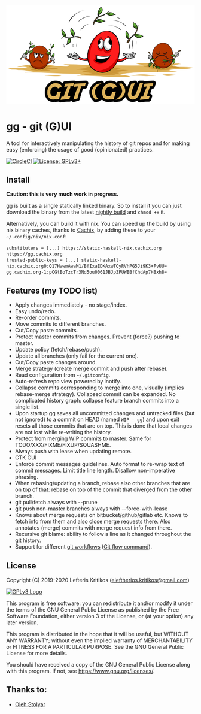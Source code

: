 ![GG Mascot](assets/mascot/mascot.png)

# gg - git (G)UI

A tool for interactively manipulating the history of git repos and for making
easy (enforcing) the usage of good (opinionated) practices.

[![CircleCI](https://img.shields.io/circleci/build/github/u-quark/gg?logo=circleci&style=plastic)](https://circleci.com/gh/u-quark/gg)
[![License: GPLv3+](https://img.shields.io/static/v1?label=license&message=GPLv3+&color=bd0000&style=plastic)](https://www.gnu.org/licenses/gpl.html)

## Install

**Caution: this is very much work in progress.**

gg is built as a single statically linked binary. So to install it you can
just download the binary from the latest
[nightly build](https://github.com/u-quark/gg/releases/download/nightly/gg)
and `chmod +x` it.

Alternatively, you can build it with nix. You can speed up the build by using
nix binary caches, thanks to [Cachix](https://cachix.org/), by adding these
to your `~/.config/nix/nix.conf`:

```
substituters = [...] https://static-haskell-nix.cachix.org https://gg.cachix.org
trusted-public-keys = [...] static-haskell-nix.cachix.org0:Q17HawmAwaM1/BfIxaEDKAxwTOyRVhPG5Ji9K3+FvUU= gg.cachix.org-1:pCGtBoTzcTr3Nd5ou0061JBJpZPUWBBfChdAp7H8xh8=
```

## Features (my TODO list)

 * Apply changes immediately - no stage/index.
 * Easy undo/redo.
 * Re-order commits.
 * Move commits to different branches.
 * Cut/Copy paste commits.
 * Protect master commits from changes. Prevent (force?) pushing to master.
 * Update policy (fetch/rebase/push).
 * Update all branches (only fail for the current one).
 * Cut/Copy paste changes around.
 * Merge strategy (create merge commit and push after rebase).
 * Read configuration from `~/.gitconfig`.
 * Auto-refresh repo view powered by inotify.
 * Collapse commits corresponding to merge into one, visually (implies
   rebase-merge strategy). Collapsed commit can be expanded. No complicated
   history graph: collapse feature branch commits into a single list.
 * Upon startup gg saves all uncommitted changes and untracked files (but not
   ignored) to a commit on HEAD (named `WIP - gg`) and upon exit resets all
   those commits that are on top. This is done that local changes are not lost
   while re-writing the history.
 * Protect from merging WIP commits to master. Same for
   TODO/XXX/FIXME/FIXUP/SQUASHME.
 * Always push with lease when updating remote.
 * GTK GUI
 * Enforce commit messages guidelines. Auto format to re-wrap text of commit
   messages. Limit title line length. Disallow non-imperative phrasing.
 * When rebasing/updating a branch, rebase also other branches that are on top
   of that: rebase on top of the commit that diverged from the other branch.
 * git pull/fetch always with --prune
 * git push non-master branches always with --force-with-lease
 * Knows about merge requests on bitbucket/github/gitlab etc. Knows to fetch
   info from them and also close merge requests there. Also annotates (merge)
   commits with merge request info from there.
 * Recursive git blame: ability to follow a line as it changed throughout the
   git history.
 * Support for different [git workflows][1] ([Git flow command][2]).


[1]: https://nvie.com/posts/a-successful-git-branching-model/
[2]: https://www.atlassian.com/git/tutorials/comparing-workflows/gitflow-workflow

## License

Copyright (C) 2019-2020  Lefteris Kritikos (eleftherios.kritikos@gmail.com)

[![GPLv3 Logo](https://www.gnu.org/graphics/gplv3-with-text-136x68.png)](https://www.gnu.org/licenses/gpl.html)

This program is free software: you can redistribute it and/or modify
it under the terms of the GNU General Public License as published by
the Free Software Foundation, either version 3 of the License, or
(at your option) any later version.

This program is distributed in the hope that it will be useful,
but WITHOUT ANY WARRANTY; without even the implied warranty of
MERCHANTABILITY or FITNESS FOR A PARTICULAR PURPOSE.  See the
GNU General Public License for more details.

You should have received a copy of the GNU General Public License
along with this program.  If not, see <https://www.gnu.org/licenses/>.

## Thanks to:
 * [Oleh Stolyar](https://github.com/stolyaroleh)

